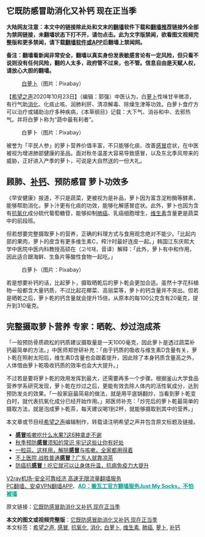  <h2>它既防感冒助消化又补钙 现在正当季</h2> <p class="notice"><b>大陆网友注意：本文中的链接除此处和文末的<a href="https://github.com/bannedbook/fanqiang" >翻墙</a>软件下载和<a href="https://github.com/killgcd/justmysocks/blob/master/README.md">翻墙推荐</a>链接外全部为禁网链接，未翻墙状态下打不开，请勿点击。此为文字版禁闻，欲看图文视频完整版和更多禁闻，请下载<a href="https://github.com/bannedbook/fanqiang">翻墙软件或APP</a>后翻墙上禁闻网。</p><p>备注：翻墙看新闻非常安全，翻墙以真实身份发表敏感言论有一定风险，但只看不说则没有任何风险，翻的人太多，政府管不过来，也不管。信息自由是天赋人权，请放心大胆的翻墙。</b></p>  <div class="entry"> <figure><figcaption><a href="https://www.bannedbook.org/bnews/tag/%E7%99%BD%E8%90%9D%E5%8D%9C/" class="st_tag internal_tag" rel="tag" title="标签 白萝卜 下的日志">白萝卜</a>（图片：Pixabay）</figcaption></figure> <p>【<span class='wp_keywordlink_affiliate'><a href="https://www.soundofhope.org" title="希望之声" target="_blank">希望之声</a></span>2020年10月23日】（编辑：郭强）中医认为，白<a href="https://www.bannedbook.org/bnews/tag/%e8%90%9d%e5%8d%9c/" class="st_tag internal_tag" rel="tag" title="标签 萝卜 下的日志">萝卜</a>性味甘辛微凉，有行气助<a href="https://www.bannedbook.org/bnews/tag/%E6%B6%88%E5%8C%96/" class="st_tag internal_tag" rel="tag" title="标签 消化 下的日志">消化</a>、化痰止咳、润肺利肝、清凉解毒、除燥生津等功效。白萝卜食疗方可以治疗或辅助治疗多种疾病，《本草纲目》记载：大下气、消谷和中、去邪热气。并将白萝卜称为“蔬中最有利者”。</p> <figure><figcaption>白萝卜（图片：Pixabay）</figcaption></figure> <p>被誉为「平民人参」的萝卜营养价值丰富，不只能够化痰、改善<a href="https://www.bannedbook.org/bnews/tag/%E6%84%9F%E5%86%92/" class="st_tag internal_tag" rel="tag" title="标签 感冒 下的日志">感冒</a>症状，在中医被视为增进肺部健康的圣品。面对秋冬温差大容易导致感冒，以及东北季风带来的威胁，正好进入产季的萝卜，可说是大自然送的一份大礼。</p> <h2>顾肺、<a href="https://www.bannedbook.org/bnews/tag/%E8%A1%A5%E9%92%99/" class="st_tag internal_tag" rel="tag" title="标签 补钙 下的日志">补钙</a>、预防感冒 萝卜功效多</h2> <p>《早安健康》报道，不只是蔬菜，更被视为是补品，萝卜因为富含淀粉酶等酵素，能够帮助消化，萝卜汁更有化痰的功效，能够化解感冒症状。此外，萝卜也因为含有<a href="https://www.bannedbook.org/bnews/tag/%E6%8A%97%E6%B0%A7%E5%8C%96/" class="st_tag internal_tag" rel="tag" title="标签 抗氧化 下的日志">抗氧化</a>成分硫代葡萄糖苷，能够抑制<a href="https://www.bannedbook.org/bnews/tag/%e8%82%ba%e7%99%8c/" class="st_tag internal_tag" rel="tag" title="标签 肺癌 下的日志">肺癌</a>、乳癌细胞增生，<a href="https://www.bannedbook.org/bnews/tag/%E7%BB%B4%E7%94%9F%E7%B4%A0/" class="st_tag internal_tag" rel="tag" title="标签 维生素 下的日志">维生素</a>含量更是蔬菜中的前段班。</p>  <p>但若想要完整摄取萝卜的营养，正确的料理方式与食用观念绝对不能少。「比起内部的果肉，萝卜的皮含有更多维生素C，榨汁时最好连皮一起。」韩国江东庆熙大学中医院中医内科教授高硕在（고석재，音译）解释：「此外，萝卜有中和作用，因此适合跟海鲜、生鱼片等酸性食物一起吃。」</p> <figure><figcaption>白萝卜（图片：Pixabay）</figcaption></figure> <p>若是想要补钙的话，比起萝卜，摄取晒乾后的萝卜乾会更加合适。虽然十字花科植物一般都含大量钙质，不过比起花椰菜、高丽菜等，萝卜的钙含量并不突出。但若是晒乾之后，萝卜乾的钙含量就会提升15倍，从原本的每100公克含有20毫克，提升到310毫克。</p> <h2>完整摄取萝卜营养 专家：晒乾、炒过泡成茶</h2> <p>「一般预防骨质疏松的钙质建议摄取量是一天1000毫克，因此萝卜是透过蔬菜补钙最简单的方法。」中医师郑世研补充：「由于钙质的吸收与维生素D含量有关，萝卜乾在照射太阳后，维生素D含量也会跟着提升，因此除了本身钙质含量高之外，人体借由萝卜乾吸收钙质的效率也会大大提升。」</p>  <p>不过若是要将萝卜乾的效用发挥到最大，还需要再多一个步骤。根据釜山大学食品营养学系研究发现，萝卜乾在炒过之后，更能有效去除人体内的活性氧成分，达到预防发炎的效果。「一般家庭最简易的做法，就是用平底锅翻炒，当看到萝卜乾变白时，就代表抗氧化成分已经开始作用。」郑医师补充：「炒完后的萝卜乾最简单的摄取方法，就是泡成萝卜乾茶，每天建议喝1到2杯，就能够摄取到其中的营养。」</p> <p>本文章或节目经<a href="https://www.bannedbook.org/bnews/tag/%e5%b8%8c%e6%9c%9b%e4%b9%8b%e5%a3%b0/" class="st_tag internal_tag" rel="tag" title="标签 希望之声 下的日志">希望之声</a>编辑制作，转载请注明希望之声并包含原文标题及链接。</p> <ul class='op-related-articles' title='相关阅读'> <li><a href='https://www.bannedbook.org/bnews/health/20201021/1417715.html' target='_blank'><b>感冒</b>咳嗽吃什么水果?这6种拿走不谢</a></li> <li><a href='https://www.bannedbook.org/bnews/health/20201003/1407395.html' target='_blank'>秋季预防<b>感冒</b>须知的常识 牢记这些让你有好处</a></li> <li><a href='https://www.bannedbook.org/bnews/comments/20200930/1405861.html' target='_blank'>一粒蒜，这样用，解除<b>感冒</b>与咳嗽，全家都用得着</a></li> <li><a href='https://www.bannedbook.org/bnews/health/20200930/1405483.html' target='_blank'>不上医院 战胜普通<b>感冒</b>？广东人就靠凉茶</a></li> <li><a href='https://www.bannedbook.org/bnews/comments/20200930/1405387.html' target='_blank'>防癌抗<b>感冒</b>！吃它就可以让身体升温，抗病免疫力大提升</a></li> </ul> <p class="texttj"> <a href="https://github.com/bannedbook/fanqiang/wiki/V2ray%E6%9C%BA%E5%9C%BA" target="_blank">V2ray机场-安全可靠经济 高速无限流量翻墙服务</a><br/> <a href="https://github.com/bannedbook/fanqiang/wiki/%E7%A6%81%E9%97%BB%E7%BD%91%E5%AE%89%E5%8D%93%E7%BF%BB%E5%A2%99%E6%96%B0%E9%97%BBAPP" target="_blank">PC翻墙、安卓VPN翻墙APP</a>、<span onclick="window.open('https://github.com/killgcd/justmysocks/blob/master/README.md')" style="font-weight:bold;color:#00A191;cursor:pointer;text-decoration:underline;outline:none">AD：搬瓦工官方翻墙服务Just My Socks，不怕被墙</span></p><p>原文链接：<a class="src_link"  href="https://www.soundofhope.org/post/434383" target="_blank">它既防感冒助消化又补钙 现在正当季</a></p> <a name='sharetosocial'></a>       <div><b>本文的图文或视频完整版</b>：<a href='https://www.bannedbook.org/bnews/comments/20201024/1419494.html'>它既防感冒助消化又补钙 现在正当季</a></div>  </div><!--END ENTRY--> <div class="postfooter"> <div>本文标签：<a href="https://www.bannedbook.org/bnews/tag/%e5%b8%8c%e6%9c%9b%e4%b9%8b%e5%a3%b0/" rel="tag">希望之声</a>, <a href="https://www.bannedbook.org/bnews/tag/%E6%84%9F%E5%86%92/" rel="tag">感冒</a>, <a href="https://www.bannedbook.org/bnews/tag/%E6%8A%97%E6%B0%A7%E5%8C%96/" rel="tag">抗氧化</a>, <a href="https://www.bannedbook.org/bnews/tag/%E6%B6%88%E5%8C%96/" rel="tag">消化</a>, <a href="https://www.bannedbook.org/bnews/tag/%E7%99%BD%E8%90%9D%E5%8D%9C/" rel="tag">白萝卜</a>, <a href="https://www.bannedbook.org/bnews/tag/%E7%BB%B4%E7%94%9F%E7%B4%A0/" rel="tag">维生素</a>, <a href="https://www.bannedbook.org/bnews/tag/%e8%82%ba%e7%99%8c/" rel="tag">肺癌</a>, <a href="https://www.bannedbook.org/bnews/tag/%e8%90%9d%e5%8d%9c/" rel="tag">萝卜</a>, <a href="https://www.bannedbook.org/bnews/tag/%E8%A1%A5%E9%92%99/" rel="tag">补钙</a></div>  </div><!--END POSTFOOTER--> 